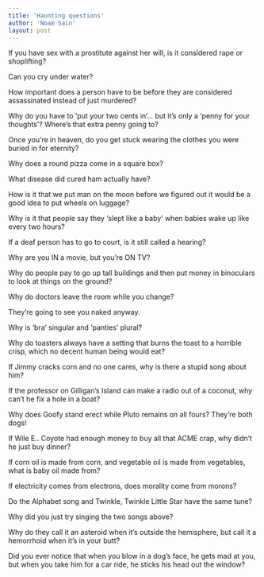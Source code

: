 ```yaml
---
title: 'Haunting questions'
author: 'Noam Sain'
layout: post
---
```


If you have sex with a prostitute against her will, is it considered rape or shoplifting?

Can you cry under water?

How important does a person have to be before they are considered assassinated instead of just murdered?

Why do you have to ‘put your two cents in’… but it’s only a ‘penny for your thoughts’? Where’s that extra penny going to?

Once you’re in heaven, do you get stuck wearing the clothes you were buried in for eternity?

Why does a round pizza come in a square box?

What disease did cured ham actually have?

How is it that we put man on the moon before we figured out it would be a good idea to put wheels on luggage?

Why is it that people say they ‘slept like a baby’ when babies wake up like every two hours?

If a deaf person has to go to court, is it still called a hearing?

Why are you IN a movie, but you’re ON TV?

Why do people pay to go up tall buildings and then put money in binoculars to look at things on the ground?

Why do doctors leave the room while you change?

They’re going to see you naked anyway.

Why is ‘bra’ singular and ‘panties’ plural?

Why do toasters always have a setting that burns the toast to a horrible crisp, which no decent human being would eat?

If Jimmy cracks corn and no one cares, why is there a stupid song about him?

If the professor on Gilligan’s Island can make a radio out of a coconut, why can’t he fix a hole in a boat?

Why does Goofy stand erect while Pluto remains on all fours? They’re both dogs!

If Wile E.. Coyote had enough money to buy all that ACME crap, why didn’t he just buy dinner?

If corn oil is made from corn, and vegetable oil is made from vegetables, what is baby oil made from?

If electricity comes from electrons, does morality come from morons?

Do the Alphabet song and Twinkle, Twinkle Little Star have the same tune?

Why did you just try singing the two songs above?

Why do they call it an asteroid when it’s outside the hemisphere, but call it a hemorrhoid when it’s in your butt?

Did you ever notice that when you blow in a dog’s face, he gets mad at you, but when you take him for a car ride, he sticks his head out the window?
